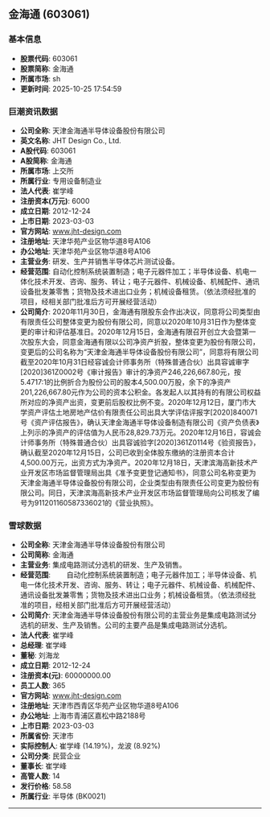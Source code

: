 ## 金海通 (603061)

### 基本信息

- **股票代码**: 603061
- **股票简称**: 金海通
- **所属市场**: sh
- **更新时间**: 2025-10-25 17:54:59

### 巨潮资讯数据

- **公司全称**: 天津金海通半导体设备股份有限公司
- **英文名称**: JHT Design Co., Ltd.
- **A股代码**: 603061
- **A股简称**: 金海通
- **所属市场**: 上交所
- **所属行业**: 专用设备制造业
- **法人代表**: 崔学峰
- **注册资本(万元)**: 6000
- **成立日期**: 2012-12-24
- **上市日期**: 2023-03-03
- **官方网站**: www.jht-design.com
- **注册地址**: 天津华苑产业区物华道8号A106
- **办公地址**: 天津华苑产业区物华道8号A106
- **主营业务**: 研发、生产并销售半导体芯片测试设备。
- **经营范围**: 自动化控制系统装置制造；电子元器件加工；半导体设备、机电一体化技术开发、咨询、服务、转让；电子元器件、机械设备、机械配件、通讯设备批发兼零售；货物及技术进出口业务；机械设备租赁。（依法须经批准的项目，经相关部门批准后方可开展经营活动）
- **公司简介**: 2020年11月30日，金海通有限股东会作出决议，同意将公司类型由有限责任公司整体变更为股份有限公司，同意以2020年10月31日作为整体变更的审计和评估基准日。2020年12月15日，金海通有限召开创立大会暨第一次股东大会，同意金海通有限以公司净资产折股，整体变更为股份有限公司，变更后的公司名称为“天津金海通半导体设备股份有限公司”，同意将有限公司截至2020年10月31日经容诚会计师事务所（特殊普通合伙）出具容诚审字[2020]361Z0002号《审计报告》审计的净资产246,226,667.80元，按5.4717:1的比例折合为股份公司的股本4,500.00万股，余下的净资产201,226,667.80元作为公司的资本公积金。各发起人以其持有的有限公司权益所对应的净资产出资，变更前后股权比例不变。2020年12月12日，厦门市大学资产评估土地房地产估价有限责任公司出具大学评估评报字[2020]840071号《资产评估报告》，确认天津金海通半导体设备制造有限公司《资产负债表》上列示的净资产的评估值为人民币28,829.73万元。2020年12月16日，容诚会计师事务所（特殊普通合伙）出具容诚验字[2020]361Z0114号《验资报告》，确认截至2020年12月15日，公司已收到全体股东缴纳的注册资本合计4,500.00万元，出资方式为净资产。2020年12月18日，天津滨海高新技术产业开发区市场监督管理局出具《准予变更登记通知书》，同意公司名称变更为天津金海通半导体设备股份有限公司，企业类型由有限责任公司变更为股份有限公司。同日，天津滨海高新技术产业开发区市场监督管理局向公司核发了编号为911201160587336021的《营业执照》。

### 雪球数据

- **公司全称**: 天津金海通半导体设备股份有限公司
- **公司简称**: 金海通
- **主营业务**: 集成电路测试分选机的研发、生产及销售。
- **经营范围**: 　　自动化控制系统装置制造；电子元器件加工；半导体设备、机电一体化技术开发、咨询、服务、转让；电子元器件、机械设备、机械配件、通讯设备批发兼零售；货物及技术进出口业务；机械设备租赁。（依法须经批准的项目，经相关部门批准后方可开展经营活动）
- **公司简介**: 天津金海通半导体设备股份有限公司的主营业务是集成电路测试分选机的研发、生产及销售。公司的主要产品是集成电路测试分选机。
- **法人代表**: 崔学峰
- **总经理**: 崔学峰
- **董秘**: 刘海龙
- **成立日期**: 2012-12-24
- **注册资本(元)**: 60000000.00
- **员工人数**: 365
- **官方网站**: www.jht-design.com
- **注册地址**: 天津市西青区华苑产业区物华道8号A106
- **办公地址**: 上海市青浦区嘉松中路2188号
- **上市日期**: 2023-03-03
- **所属省份**: 天津市
- **实际控制人**: 崔学峰 (14.19%)，龙波 (8.92%)
- **公司分类**: 民营企业
- **董事长**: 崔学峰
- **高管人数**: 14
- **发行价格**: 58.58
- **所属行业**: 半导体 (BK0021)

---